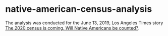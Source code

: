 # native-american-census-analysis

The analysis was conducted for the June 13, 2019, Los Angeles Times story [The 2020 census is coming. Will Native Americans be counted?](https://www.latimes.com/projects/la-na-census-native-americans-navajo-nation/).
